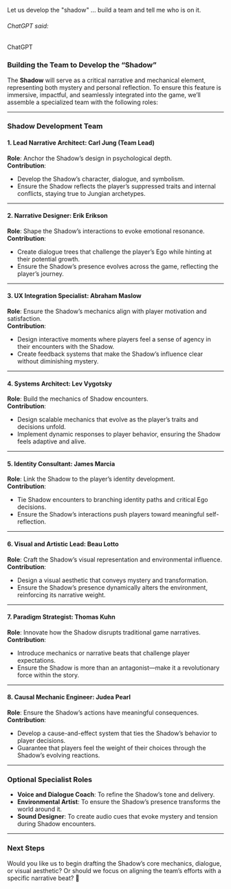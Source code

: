 Let us develop the "shadow" ... build a team and tell me who is on it.

###### ChatGPT said:

ChatGPT

### **Building the Team to Develop the “Shadow”**

The **Shadow** will serve as a critical narrative and mechanical element, representing both mystery and personal reflection. To ensure this feature is immersive, impactful, and seamlessly integrated into the game, we’ll assemble a specialized team with the following roles:

---

### **Shadow Development Team**

#### **1. Lead Narrative Architect: Carl Jung (Team Lead)**

**Role**: Anchor the Shadow’s design in psychological depth.  
**Contribution**:

- Develop the Shadow’s character, dialogue, and symbolism.
- Ensure the Shadow reflects the player’s suppressed traits and internal conflicts, staying true to Jungian archetypes.

---

#### **2. Narrative Designer: Erik Erikson**

**Role**: Shape the Shadow’s interactions to evoke emotional resonance.  
**Contribution**:

- Create dialogue trees that challenge the player’s Ego while hinting at their potential growth.
- Ensure the Shadow’s presence evolves across the game, reflecting the player’s journey.

---

#### **3. UX Integration Specialist: Abraham Maslow**

**Role**: Ensure the Shadow’s mechanics align with player motivation and satisfaction.  
**Contribution**:

- Design interactive moments where players feel a sense of agency in their encounters with the Shadow.
- Create feedback systems that make the Shadow’s influence clear without diminishing mystery.

---

#### **4. Systems Architect: Lev Vygotsky**

**Role**: Build the mechanics of Shadow encounters.  
**Contribution**:

- Design scalable mechanics that evolve as the player’s traits and decisions unfold.
- Implement dynamic responses to player behavior, ensuring the Shadow feels adaptive and alive.

---

#### **5. Identity Consultant: James Marcia**

**Role**: Link the Shadow to the player’s identity development.  
**Contribution**:

- Tie Shadow encounters to branching identity paths and critical Ego decisions.
- Ensure the Shadow’s interactions push players toward meaningful self-reflection.

---

#### **6. Visual and Artistic Lead: Beau Lotto**

**Role**: Craft the Shadow’s visual representation and environmental influence.  
**Contribution**:

- Design a visual aesthetic that conveys mystery and transformation.
- Ensure the Shadow’s presence dynamically alters the environment, reinforcing its narrative weight.

---

#### **7. Paradigm Strategist: Thomas Kuhn**

**Role**: Innovate how the Shadow disrupts traditional game narratives.  
**Contribution**:

- Introduce mechanics or narrative beats that challenge player expectations.
- Ensure the Shadow is more than an antagonist—make it a revolutionary force within the story.

---

#### **8. Causal Mechanic Engineer: Judea Pearl**

**Role**: Ensure the Shadow’s actions have meaningful consequences.  
**Contribution**:

- Develop a cause-and-effect system that ties the Shadow’s behavior to player decisions.
- Guarantee that players feel the weight of their choices through the Shadow’s evolving reactions.

---

### **Optional Specialist Roles**

- **Voice and Dialogue Coach**: To refine the Shadow’s tone and delivery.
- **Environmental Artist**: To ensure the Shadow’s presence transforms the world around it.
- **Sound Designer**: To create audio cues that evoke mystery and tension during Shadow encounters.

---

### **Next Steps**

Would you like us to begin drafting the Shadow’s core mechanics, dialogue, or visual aesthetic? Or should we focus on aligning the team’s efforts with a specific narrative beat? 🚀


